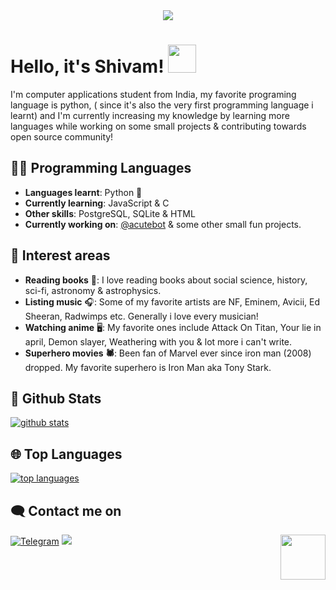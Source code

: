 <div align="center">
    <img src="https://telegra.ph//file/aba802b94012d57c2311c.jpg">
</div>

# Hello, it's Shivam! <img src="https://raw.githubusercontent.com/MartinHeinz/MartinHeinz/master/wave.gif" width="45px">

I'm computer applications student from India, my favorite programing language is python, ( since it's also the very first programming language i learnt) and I'm currently increasing my knowledge by learning more languages while working on some small projects & contributing towards open source community!
## 👨‍💻 Programming Languages

- **Languages learnt**: Python :snake:
- **Currently learning**: JavaScript & C
- **Other skills**: PostgreSQL, SQLite & HTML
- **Currently working on**: [@acutebot](http://t.me/acutebot) & some other small fun projects.

## 🌟 Interest areas
- **Reading books** 📖: I love reading books about social science, history, sci-fi, astronomy & astrophysics.
- **Listing music** 🎧: Some of my favorite artists are NF, Eminem, Avicii, Ed Sheeran, Radwimps etc. Generally i love every musician!
- **Watching anime** 🖥️: My favorite ones include Attack On Titan, Your lie in april, Demon slayer, Weathering with you & lot more i can't write.
- **Superhero movies 🕷️**: Been fan of Marvel ever since iron man (2008) dropped. My favorite superhero is Iron Man aka Tony Stark.

##  🐙 **Github Stats**

[![github stats](https://github-readme-stats.vercel.app/api?username=starry69&show_icons=true&theme=radical)](https://github.com/starry69)

## 🌐 **Top Languages**

[![top languages](https://github-readme-stats.vercel.app/api/top-langs/?username=starry69&show_icons=true&theme=radical&layout=compact)](https://github.com/starry69)
   

## 🗨️ Contact me on


[![Telegram](https://img.shields.io/badge/telegram-1b77FF.svg?style=for-the-badge&logo=telegram)](https://t.me/starryboi)
<a href="https://twitter.com/starry_shivam"><img src="https://img.shields.io/badge/Twitter-blue.svg?style=for-the-badge&logo=twitter"></a> <img src="https://64.media.tumblr.com/34784257378ce2c51675599159735772/tumblr_nd3b8i2gL01sedjuto1_400.gifv" align="right" width="72"/>
